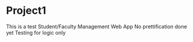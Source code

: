 # Project1
This is a test Student/Faculty Management Web App
No prettification done yet
Testing for logic only